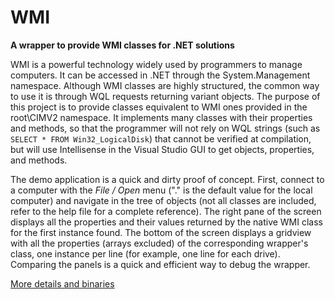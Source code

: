 # WMI
**A wrapper to provide WMI classes for .NET solutions**

WMI is a powerful technology widely used by programmers to manage computers.
It can be accessed in .NET through the System.Management namespace. 
Although WMI classes are highly structured, the common way to use it is through WQL requests returning variant objects. 
The purpose of this project is to provide classes equivalent to WMI ones provided in the root\CIMV2 namespace. 
It implements many classes with their properties and methods, so that the programmer will not rely on WQL strings (such as `SELECT * FROM Win32_LogicalDisk`) that cannot be verified at compilation, but will use Intellisense in the Visual Studio GUI to get objects, properties, and methods.

The demo application is a quick and dirty proof of concept. 
First, connect to a computer with the _File / Open_ menu ("." is the default value for the local computer) and navigate in the tree of objects (not all classes are included, refer to the help file for a complete reference). 
The right pane of the screen displays all the properties and their values returned by the native WMI class for the first instance found. 
The bottom of the screen displays a gridview with all the properties (arrays excluded) of the corresponding wrapper's class, one instance per line (for example, one line for each drive). 
Comparing the panels is a quick and efficient way to debug the wrapper.

[More details and binaries](https://ericmarcon.github.io/WMI/)
